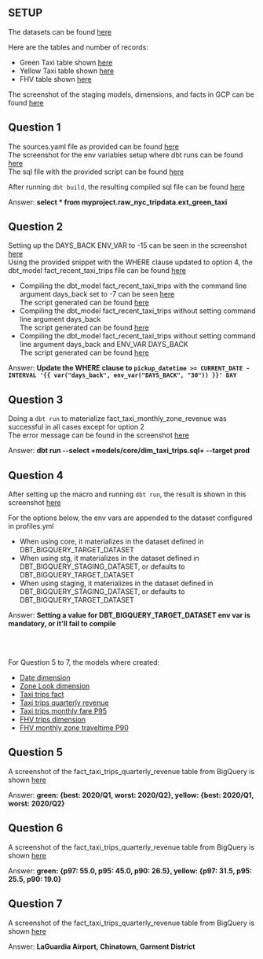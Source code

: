 ## SETUP

The datasets can be found [here](./images/datasets_in_gcs.png) <br/>

Here are the tables and number of records:
* Green Taxi table shown [here](./images/green_taxi_records_bq.png) <br/>
* Yellow Taxi table shown [here](./images/yellow_taxi_records_bq.png) <br/>
* FHV table shown [here](./images/fhv_records_bq.png) <br/>

The screenshot of the staging models, dimensions, and facts in GCP can be found [here](./images/data_objects_bq.png) <br/>


## Question 1
The sources.yaml file as provided can be found [here](./sources.yml)<br/>
The screenshot for the env variables setup where dbt runs can be found [here](./images/hw4_q1_1.png)<br/>
The sql file with the provided script can be found [here](./ext_green_taxi.sql)<br/>

After running `dbt build`, the resulting compiled sql file can be found [here](./ext_green_taxi_compiled.sql)

Answer: **select * from myproject.raw_nyc_tripdata.ext_green_taxi**

## Question 2
Setting up the DAYS_BACK ENV_VAR to -15 can be seen in the screenshot [here](./images/hw4_q2_1.png)<br/>
Using the provided snippet with the WHERE clause updated to option 4, the dbt_model fact_recent_taxi_trips file can be found [here](./fact_recent_taxi_trips.sql)<br/>

* Compiling the dbt_model fact_recent_taxi_trips with the command line argument days_back set to -7 can be seen [here](./images/hw4_q2_2.png)<br/>
The script generated can be found [here](./fact_recent_taxi_trips_compiled_using_cmd_line_args.sql)
* Compiling the dbt_model fact_recent_taxi_trips without setting command line argument days_back<br/>
The script generated can be found [here](./fact_recent_taxi_trips_compiled_without_cmd_line_args.sql)
* Compiling the dbt_model fact_recent_taxi_trips without setting command line argument days_back and ENV_VAR DAYS_BACK<br/>
The script generated can be found [here](./fact_recent_taxi_trips_compiled_without_command_line_args_and_env_vars.sql)

Answer: **Update the WHERE clause to `pickup_datetime >= CURRENT_DATE - INTERVAL '{{ var("days_back", env_var("DAYS_BACK", "30")) }}' DAY`**

## Question 3
Doing a `dbt run` to materialize fact_taxi_monthly_zone_revenue was successful in all cases except for option 2<br/>
The error message can be found in the screenshot [here](./images/hw4_q3_1.png)

Answer: **dbt run --select +models/core/dim_taxi_trips.sql+ --target prod**

## Question 4
After setting up the macro and running `dbt run`, the result is shown in this screenshot [here](./images/hw4_q4_1.png)<br/>

For the options below, the env vars are appended to the dataset configured in profiles.yml
* When using core, it materializes in the dataset defined in DBT_BIGQUERY_TARGET_DATASET<br/>
* When using stg, it materializes in the dataset defined in DBT_BIGQUERY_STAGING_DATASET, or defaults to DBT_BIGQUERY_TARGET_DATASET<br/>
* When using staging, it materializes in the dataset defined in DBT_BIGQUERY_STAGING_DATASET, or defaults to DBT_BIGQUERY_TARGET_DATASET<br/>

Answer: **Setting a value for  DBT_BIGQUERY_TARGET_DATASET env var is mandatory, or it'll fail to compile**

<br/><br/>

For Question 5 to 7, the models where created:
* [Date dimension](./dim_date.sql)
* [Zone Look dimension](./dim_zone_lookuo.sql)
* [Taxi trips fact](./fact_taxi_trips.sql)
* [Taxi trips quarterly revenue](./fact_taxi_trips_quarterly_revenue.sql)
* [Taxi trips monthly fare P95](./fact_taxi_trips_monthly_fare_p95.sql)
* [FHV trips dimension](./dim_fhv_trips.sql)
* [FHV monthly zone traveltime P90](./fact_fhv_monthly_zone_traveltime_p90.sql)

## Question 5
A screenshot of the fact_taxi_trips_quarterly_revenue table from BigQuery is shown [here](./images/hw4_q5_1.png)<br/>

Answer: **green: {best: 2020/Q1, worst: 2020/Q2}, yellow: {best: 2020/Q1, worst: 2020/Q2}**

## Question 6
A screenshot of the fact_taxi_trips_quarterly_revenue table from BigQuery is shown [here](./images/hw4_q6_1.png)<br/>

Answer: **green: {p97: 55.0, p95: 45.0, p90: 26.5}, yellow: {p97: 31.5, p95: 25.5, p90: 19.0}**

## Question 7
A screenshot of the fact_taxi_trips_quarterly_revenue table from BigQuery is shown [here](./images/hw4_q7_1.png)<br/>

Answer: **LaGuardia Airport, Chinatown, Garment District**

